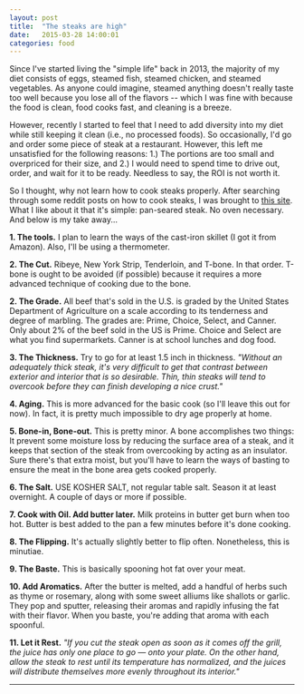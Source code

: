 ```yaml
---
layout: post
title:  "The steaks are high"
date:   2015-03-28 14:00:01
categories: food
---
```



Since I've started living the "simple life" back in 2013, the majority of my diet consists of eggs, steamed fish, steamed chicken, and steamed vegetables.  As anyone could imagine, steamed anything doesn't really taste too well because you lose all of the flavors -- which I was fine with because the food is clean, food cooks fast, and cleaning is a breeze.

However, recently I started to feel that I need to add diversity into my diet while still keeping it clean (i.e., no processed foods).  So occasionally, I'd go and order some piece of steak at a restaurant.  However, this left me unsatisfied for the following reasons: 1.) The portions are too small and overpriced for their size, and 2.) I would need to spend time to drive out, order, and wait for it to be ready.   Needless to say, the ROI is not worth it. 

So I thought, why not learn how to cook steaks properly.  After searching through some reddit posts on how to cook steaks, I was brought to <a href="http://www.seriouseats.com/2012/12/the-food-lab-complete-guide-to-pan-seared-steaks.html">this site</a>.  What I like about it that it's simple: pan-seared steak. No oven necessary. And below is my take away...


<strong>1. The tools.</strong>  I plan to learn the ways of the cast-iron skillet (I got it from Amazon).  Also, I'll be using a thermometer.

<strong>2. The Cut.</strong> Ribeye, New York Strip, Tenderloin, and T-bone.  In that order.  T-bone is ought to be avoided (if possible) because it requires a more advanced technique of cooking due to the bone.

<strong>2. The Grade.</strong> All beef that's sold in the U.S. is graded by the United States Department of Agriculture on a scale according to its tenderness and degree of marbling. The grades are: Prime, Choice, Select, and Canner.  Only about 2% of the beef sold in the US is Prime.  Choice and Select are what you find supermarkets. Canner is at school lunches and dog food.

<strong>3. The Thickness.</strong> Try to go for at least 1.5 inch in thickness.  <em>"Without an adequately thick steak, it's very difficult to get that contrast between exterior and interior that is so desirable. Thin, thin steaks will tend to overcook before they can finish developing a nice crust."</em>

<strong>4. Aging.</strong> This is more advanced for the basic cook (so I'll leave this out for now). In fact, it is pretty much impossible to dry age properly at home.

<strong>5. Bone-in, Bone-out.</strong>  This is pretty minor.   A bone accomplishes two things: It prevent some moisture loss by reducing the surface area of a steak, and it keeps that section of the steak from overcooking by acting as an insulator.  Sure there's that extra moist, but you'll have to learn the ways of basting to ensure the meat in the bone area gets cooked properly.

<strong>6. The Salt.</strong> USE KOSHER SALT, not regular table salt.  Season it at least overnight.  A couple of days or more if possible.

<strong>7. Cook with Oil. Add butter later.</strong>  Milk proteins in butter get burn when too hot.  Butter is best added to the pan a few minutes before it's done cooking.

<strong>8. The Flipping.</strong> It's actually slightly better to flip often.  Nonetheless, this is minutiae.

<strong>9. The Baste.</strong> This is basically spooning hot fat over your meat.  

<strong>10. Add Aromatics.</strong> After the butter is melted, add a handful of herbs such as thyme or rosemary, along with some sweet alliums like shallots or garlic. They pop and sputter, releasing their aromas and rapidly infusing the fat with their flavor. When you baste, you're adding that aroma with each spoonful.

<strong>11. Let it Rest.</strong> <em>"If you cut the steak open as soon as it comes off the grill, the juice has only one place to go — onto your plate. On the other hand, allow the steak to rest until its temperature has normalized, and the juices will distribute themselves more evenly throughout its interior."</em>


---